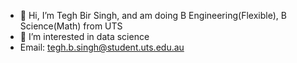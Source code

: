 - 👋 Hi, I’m Tegh Bir Singh, and am doing B Engineering(Flexible), B Science(Math) from UTS 
- 👀 I’m interested in data science
- Email: tegh.b.singh@student.uts.edu.au

<!---
tegh04/tegh04 is a ✨ special ✨ repository because its `README.md` (this file) appears on your GitHub profile.
You can click the Preview link to take a look at your changes.
--->
